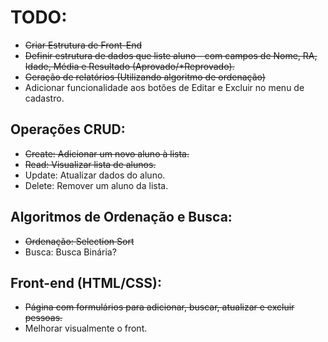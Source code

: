 # TODO:
- ~~Criar Estrutura de Front-End~~
- ~~Definir estrutura de dados que liste aluno - com campos de Nome, RA, Idade, Média e Resultado (Aprovado/*Reprovado).~~
- ~~Geração de relatórios (Utilizando algoritmo de ordenação)~~
- Adicionar funcionalidade aos botões de Editar e Excluir no menu de cadastro.

## Operações CRUD:
- ~~Create: Adicionar um novo aluno à lista.~~
- ~~Read: Visualizar lista de alunos.~~
- Update: Atualizar dados do aluno.
- Delete: Remover um aluno da lista.

## Algoritmos de Ordenação e Busca:
- ~~Ordenação: Selection Sort~~
- Busca: Busca Binária?

## Front-end (HTML/CSS):
- ~~Página com formulários para adicionar, buscar, atualizar e excluir pessoas.~~
- Melhorar visualmente o front.